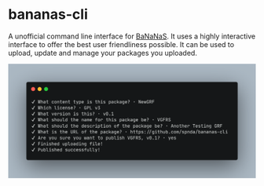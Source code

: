 # bananas-cli

A unofficial command line interface for [BaNaNaS](https://bananas.openttd.org). It uses a highly interactive interface to offer the best user friendliness possible. It can be used to upload, update and manage your packages you uploaded.

![](https://github.com/spnda/bananas-cli/blob/main/media/screenshots/upload.png)
